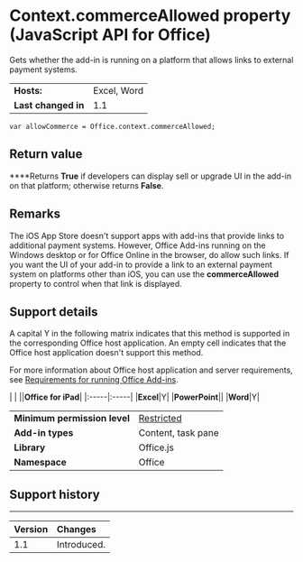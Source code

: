 
# Context.commerceAllowed property (JavaScript API for Office)
Gets whether the add-in is running on a platform that allows links to external payment systems.

|||
|:-----|:-----|
|**Hosts:**|Excel, Word|
|**Last changed in**|1.1|

```
var allowCommerce = Office.context.commerceAllowed;
```


## Return value

 ****Returns  **True** if developers can display sell or upgrade UI in the add-in on that platform; otherwise returns **False**.


## Remarks

The iOS App Store doesn't support apps with add-ins that provide links to additional payment systems. However, Office Add-ins running on the Windows desktop or for Office Online in the browser, do allow such links. If you want the UI of your add-in to provide a link to an external payment system on platforms other than iOS, you can use the  **commerceAllowed** property to control when that link is displayed.


## Support details


A capital Y in the following matrix indicates that this method is supported in the corresponding Office host application. An empty cell indicates that the Office host application doesn't support this method.

For more information about Office host application and server requirements, see [Requirements for running Office Add-ins](http://msdn.microsoft.com/library/67340567-bb9a-498c-96d3-3f52f28c16bc%28Office.15%29.aspx).


|
|
||**Office for iPad**|
|:-----|:-----|
|**Excel**|Y|
|**PowerPoint**||
|**Word**|Y|

|||
|:-----|:-----|
|**Minimum permission level**|[Restricted](http://msdn.microsoft.com/library/da2efadc-4ebf-45fe-be39-397ac1eb1dbd%28Office.15%29.aspx)|
|**Add-in types**|Content, task pane|
|**Library**|Office.js|
|**Namespace**|Office|

## Support history



****


|**Version**|**Changes**|
|:-----|:-----|
|1.1|Introduced.|
